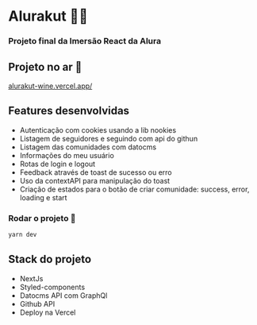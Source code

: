 # Alurakut 👨‍💻

### Projeto final da Imersão React da Alura

## Projeto no ar 🚀
[alurakut-wine.vercel.app/](alurakut-wine.vercel.app/)

## Features desenvolvidas
- Autenticação com cookies usando a lib nookies
- Listagem de seguidores e seguindo com api do githun
- Listagem das comunidades com datocms
- Informações do meu usuário
- Rotas de login e logout
- Feedback através de toast de sucesso ou erro
- Uso da contextAPI para manipulação do toast
- Criação de estados para o botão de criar comunidade: success, error, loading e start

### Rodar o projeto 🧾

```bash
yarn dev
```
## Stack do projeto
- NextJs
- Styled-components
- Datocms API com GraphQl
- Github API
- Deploy na Vercel
